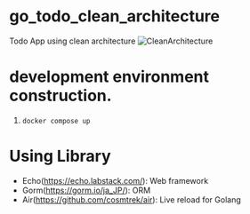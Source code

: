 # go_todo_clean_architecture
Todo App using clean architecture 
![CleanArchitecture](https://user-images.githubusercontent.com/74758734/214624828-b7bf6b78-007c-4fc8-a66c-f84f4db7901d.jpeg)


# development environment construction.
1. ``docker compose up``

# Using Library
- Echo(https://echo.labstack.com/): Web framework
- Gorm(https://gorm.io/ja_JP/): ORM
- Air(https://github.com/cosmtrek/air): Live reload for Golang
